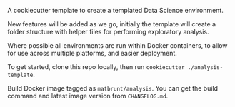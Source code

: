 A cookiecutter template to create a templated Data Science environment.

New features will be added as we go, initially the template will create a folder structure with helper files for performing exploratory analysis.

Where possible all environments are run within Docker containers, to allow for use across multiple platforms, and easier deployment.

To get started, clone this repo locally, then run `cookiecutter ./analysis-template`.  

Build Docker image tagged as `matbrunt/analysis`. You can get the build command and latest image version from `CHANGELOG.md`.

